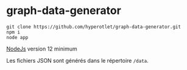 # graph-data-generator

```
git clone https://github.com/hyperotlet/graph-data-generator.git
npm i
node app
```

[NodeJs](https://nodejs.org/en/) version 12 minimum

Les fichiers JSON sont générés dans le répertoire `/data`.

